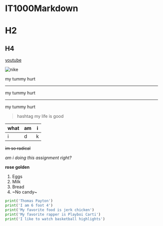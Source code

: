 # IT1000Markdown

# H2

## H4

[youtube](https://www.youtube.com)

![nike](http://content.nike.com/content/dam/one-nike/globalAssets/social_media_images/nike_swoosh_logo_black.png)

my tummy hurt

---

my tummy hurt 

---

my tummy hurt

> hashtag my life is good 

| what |  am  |   i  |
| ---- | ---- | ---- |
|   i  |  d   |   k  |

~~im so radical~~

*am i doing this assignment right?*

**rose golden**

1. Eggs
2. Milk
3. Bread
4. ~No candy~

```python
print('Thomas Payton')
print('I am 6 foot 4')
print('My favorite food is jerk chicken')
print('My favorite rapper is Playboi Carti')
print('I like to watch basketball highlights')

```
